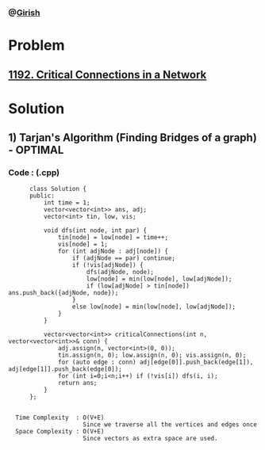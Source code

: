 ### @[Girish](https://www.linkedin.com/in/girish-sudhakar/)

# Problem

## [1192. Critical Connections in a Network](https://leetcode.com/problems/critical-connections-in-a-network/)


# Solution 

## 1) Tarjan's Algorithm (Finding Bridges of a graph) - OPTIMAL

       
      
      
   ### Code : (.cpp)
    
          class Solution {
          public:
              int time = 1;
              vector<vector<int>> ans, adj;
              vector<int> tin, low, vis;

              void dfs(int node, int par) {
                  tin[node] = low[node] = time++;
                  vis[node] = 1;
                  for (int adjNode : adj[node]) {
                      if (adjNode == par) continue;
                      if (!vis[adjNode]) {
                          dfs(adjNode, node);
                          low[node] = min(low[node], low[adjNode]);  
                          if (low[adjNode] > tin[node]) ans.push_back({adjNode, node});
                      }
                      else low[node] = min(low[node], low[adjNode]);
                  } 
              }

              vector<vector<int>> criticalConnections(int n, vector<vector<int>>& conn) {
                  adj.assign(n, vector<int>(0, 0));
                  tin.assign(n, 0); low.assign(n, 0); vis.assign(n, 0); 
                  for (auto edge : conn) adj[edge[0]].push_back(edge[1]), adj[edge[1]].push_back(edge[0]);
                  for (int i=0;i<n;i++) if (!vis[i]) dfs(i, i);
                  return ans;
              }
          };

 
      Time Complexity  : O(V+E) 
                         Since we traverse all the vertices and edges once
      Space Complexity : O(V+E)
                         Since vectors as extra space are used.
